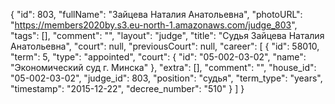 {
    "id": 803,
    "fullName": "Зайцева Наталия Анатольевна",
    "photoURL": "https://members2020by.s3.eu-north-1.amazonaws.com/judge_803",
    "tags": [],
    "comment": "",
    "layout": "judge",
    "title": "Судья Зайцева Наталия Анатольевна",
    "court": null,
    "previousCourt": null,
    "career": [
        {
            "id": 58010,
            "term": 5,
            "type": "appointed",
            "court": {
                "id": "05-002-03-02",
                "name": "Экономический суд г. Минска"
            },
            "extra": [],
            "comment": "",
            "house_id": "05-002-03-02",
            "judge_id": 803,
            "position": "судья",
            "term_type": "years",
            "timestamp": "2015-12-22",
            "decree_number": "510"
        }
    ]
}